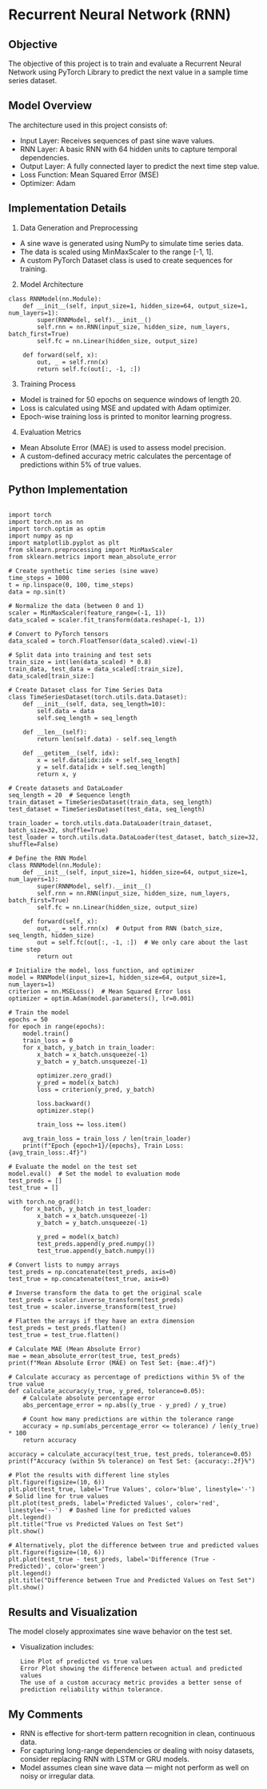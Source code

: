 # Recurrent Neural Network (RNN) 

## Objective

The objective of this project is to train and evaluate a Recurrent Neural Network using PyTorch Library to predict the next value in a sample time series dataset. 

## Model Overview

The architecture used in this project consists of:

  + Input Layer: Receives sequences of past sine wave values.
  + RNN Layer: A basic RNN with 64 hidden units to capture temporal dependencies.
  + Output Layer: A fully connected layer to predict the next time step value.
  + Loss Function: Mean Squared Error (MSE)
  + Optimizer: Adam

## Implementation Details
1. Data Generation and Preprocessing

- A sine wave is generated using NumPy to simulate time series data.
- The data is scaled using MinMaxScaler to the range [-1, 1].
- A custom PyTorch Dataset class is used to create sequences for training.

2. Model Architecture
```
class RNNModel(nn.Module):
    def __init__(self, input_size=1, hidden_size=64, output_size=1, num_layers=1):
        super(RNNModel, self).__init__()
        self.rnn = nn.RNN(input_size, hidden_size, num_layers, batch_first=True)
        self.fc = nn.Linear(hidden_size, output_size)

    def forward(self, x):
        out, _ = self.rnn(x)
        return self.fc(out[:, -1, :])
```
3. Training Process
 - Model is trained for 50 epochs on sequence windows of length 20.
 - Loss is calculated using MSE and updated with Adam optimizer.
 - Epoch-wise training loss is printed to monitor learning progress.

4. Evaluation Metrics
* Mean Absolute Error (MAE) is used to assess model precision.
* A custom-defined accuracy metric calculates the percentage of predictions within 5% of true values.
  
## Python Implementation

```

import torch
import torch.nn as nn
import torch.optim as optim
import numpy as np
import matplotlib.pyplot as plt
from sklearn.preprocessing import MinMaxScaler
from sklearn.metrics import mean_absolute_error

# Create synthetic time series (sine wave)
time_steps = 1000
t = np.linspace(0, 100, time_steps)
data = np.sin(t)

# Normalize the data (between 0 and 1)
scaler = MinMaxScaler(feature_range=(-1, 1))
data_scaled = scaler.fit_transform(data.reshape(-1, 1))

# Convert to PyTorch tensors
data_scaled = torch.FloatTensor(data_scaled).view(-1)

# Split data into training and test sets
train_size = int(len(data_scaled) * 0.8)
train_data, test_data = data_scaled[:train_size], data_scaled[train_size:]

# Create Dataset class for Time Series Data
class TimeSeriesDataset(torch.utils.data.Dataset):
    def __init__(self, data, seq_length=10):
        self.data = data
        self.seq_length = seq_length

    def __len__(self):
        return len(self.data) - self.seq_length

    def __getitem__(self, idx):
        x = self.data[idx:idx + self.seq_length]
        y = self.data[idx + self.seq_length]
        return x, y

# Create datasets and DataLoader
seq_length = 20  # Sequence length
train_dataset = TimeSeriesDataset(train_data, seq_length)
test_dataset = TimeSeriesDataset(test_data, seq_length)

train_loader = torch.utils.data.DataLoader(train_dataset, batch_size=32, shuffle=True)
test_loader = torch.utils.data.DataLoader(test_dataset, batch_size=32, shuffle=False)

# Define the RNN Model
class RNNModel(nn.Module):
    def __init__(self, input_size=1, hidden_size=64, output_size=1, num_layers=1):
        super(RNNModel, self).__init__()
        self.rnn = nn.RNN(input_size, hidden_size, num_layers, batch_first=True)
        self.fc = nn.Linear(hidden_size, output_size)

    def forward(self, x):
        out, _ = self.rnn(x)  # Output from RNN (batch_size, seq_length, hidden_size)
        out = self.fc(out[:, -1, :])  # We only care about the last time step
        return out

# Initialize the model, loss function, and optimizer
model = RNNModel(input_size=1, hidden_size=64, output_size=1, num_layers=1)
criterion = nn.MSELoss()  # Mean Squared Error loss
optimizer = optim.Adam(model.parameters(), lr=0.001)

# Train the model
epochs = 50
for epoch in range(epochs):
    model.train()
    train_loss = 0
    for x_batch, y_batch in train_loader:
        x_batch = x_batch.unsqueeze(-1)
        y_batch = y_batch.unsqueeze(-1)

        optimizer.zero_grad()
        y_pred = model(x_batch)
        loss = criterion(y_pred, y_batch)

        loss.backward()
        optimizer.step()

        train_loss += loss.item()

    avg_train_loss = train_loss / len(train_loader)
    print(f"Epoch {epoch+1}/{epochs}, Train Loss: {avg_train_loss:.4f}")

# Evaluate the model on the test set
model.eval()  # Set the model to evaluation mode
test_preds = []
test_true = []

with torch.no_grad():
    for x_batch, y_batch in test_loader:
        x_batch = x_batch.unsqueeze(-1)
        y_batch = y_batch.unsqueeze(-1)

        y_pred = model(x_batch)
        test_preds.append(y_pred.numpy())
        test_true.append(y_batch.numpy())

# Convert lists to numpy arrays
test_preds = np.concatenate(test_preds, axis=0)
test_true = np.concatenate(test_true, axis=0)

# Inverse transform the data to get the original scale
test_preds = scaler.inverse_transform(test_preds)
test_true = scaler.inverse_transform(test_true)

# Flatten the arrays if they have an extra dimension
test_preds = test_preds.flatten()
test_true = test_true.flatten()

# Calculate MAE (Mean Absolute Error)
mae = mean_absolute_error(test_true, test_preds)
print(f"Mean Absolute Error (MAE) on Test Set: {mae:.4f}")

# Calculate accuracy as percentage of predictions within 5% of the true value
def calculate_accuracy(y_true, y_pred, tolerance=0.05):
    # Calculate absolute percentage error
    abs_percentage_error = np.abs((y_true - y_pred) / y_true)

    # Count how many predictions are within the tolerance range
    accuracy = np.sum(abs_percentage_error <= tolerance) / len(y_true) * 100
    return accuracy

accuracy = calculate_accuracy(test_true, test_preds, tolerance=0.05)
print(f"Accuracy (within 5% tolerance) on Test Set: {accuracy:.2f}%")

# Plot the results with different line styles
plt.figure(figsize=(10, 6))
plt.plot(test_true, label='True Values', color='blue', linestyle='-')  # Solid line for true values
plt.plot(test_preds, label='Predicted Values', color='red', linestyle='--')  # Dashed line for predicted values
plt.legend()
plt.title("True vs Predicted Values on Test Set")
plt.show()

# Alternatively, plot the difference between true and predicted values
plt.figure(figsize=(10, 6))
plt.plot(test_true - test_preds, label='Difference (True - Predicted)', color='green')
plt.legend()
plt.title("Difference between True and Predicted Values on Test Set")
plt.show()

```

## Results and Visualization
The model closely approximates sine wave behavior on the test set.

* Visualization includes:

      Line Plot of predicted vs true values
      Error Plot showing the difference between actual and predicted values
      The use of a custom accuracy metric provides a better sense of prediction reliability within tolerance.


## My Comments
- RNN is effective for short-term pattern recognition in clean, continuous data.
- For capturing long-range dependencies or dealing with noisy datasets, consider replacing RNN with LSTM or GRU models.
- Model assumes clean sine wave data — might not perform as well on noisy or irregular data.



